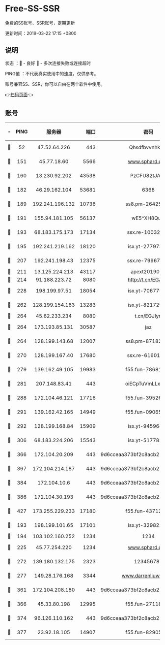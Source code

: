 # Free-SS-SSR

免费的SS账号、SSR账号，定期更新

更新时间：2019-03-22 17:15 +0800

## 说明

状态     ：🙂 - 良好 🙁 - 多次连接失败或连接超时

PING值   ：不代表真实使用中的速度，仅供参考。

账号兼容SS、SSR，你可以自由在两个软件中使用。

👉[扫码页面](https://liesauer.github.io/Free-SS-SSR/)👈

## 账号

|-|PING|服务器|端口|密码|加密方式|区域|
|:----:|:----:|:-----:|-----:|:----:|:----:|:----:|
|🙂|52|47.52.64.226|443|Qhsdfbvvnhkm1|aes-256-cfb|HK|
|🙂|151|45.77.18.60|5566|www.sphard.com|aes-256-cfb|JP|
|🙂|160|13.230.92.202|43538|PzCFU82tJAdZ|aes-256-cfb|JP|
|🙂|182|46.29.162.104|53681|6368|aes-256-ctr|RU|
|🙂|189|192.241.196.132|10736|ss8.pm-26425369|aes-256-cfb|US|
|🙂|191|155.94.181.105|56137|wE5^XH8Quw|aes-256-cfb|US|
|🙂|193|68.183.175.173|17134|ssx.re-10032791|aes-256-cfb|US|
|🙂|195|192.241.219.162|18120|isx.yt-27797357|aes-256-cfb|US|
|🙂|207|192.241.198.43|12375|ssx.re-79967299|aes-256-cfb|US|
|🙂|211|13.125.224.213|43117|apext2019005|chacha20|KR|
|🙂|214|91.188.223.72|8080|http://t.cn/EGJIyrl|rc4-md5|RU|
|🙂|228|198.199.97.51|18054|isx.yt-70677561|aes-256-cfb|US|
|🙂|262|128.199.154.163|13283|isx.yt-82172989|aes-256-cfb|SG|
|🙂|264|45.62.233.234|8080|t.cn/EGJIyrl|rc4-md5|CA|
|🙂|264|173.193.85.131|30587|jaz|aes-256-cfb|US|
|🙂|264|128.199.143.68|12007|ss8.pm-87182779|aes-256-cfb|SG|
|🙂|270|128.199.167.40|17680|ssx.re-61601620|aes-256-cfb|SG|
|🙂|279|139.162.49.105|19983|f55.fun-78681793|aes-256-cfb|SG|
|🙂|281|207.148.83.41|443|oiECpTuVmLLxk4Ts|aes-256-cfb|AU|
|🙂|288|172.104.46.121|17716|f55.fun-39526771|aes-256-cfb|SG|
|🙂|291|139.162.42.165|14949|f55.fun-09065498|aes-256-cfb|SG|
|🙂|292|128.199.168.84|15909|isx.yt-94596465|aes-256-cfb|SG|
|🙂|306|68.183.224.206|15543|isx.yt-51778566|aes-256-cfb|SG|
|🙂|366|172.104.20.209|443|9d6cceaa373bf2c8acb22e60b6a58be6|aes-256-cfb|US|
|🙂|367|172.104.214.187|443|9d6cceaa373bf2c8acb22e60b6a58be6|aes-256-cfb|US|
|🙂|384|172.104.10.6|443|9d6cceaa373bf2c8acb22e60b6a58be6|aes-256-cfb|US|
|🙂|386|172.104.30.193|443|9d6cceaa373bf2c8acb22e60b6a58be6|aes-256-cfb|US|
|🙂|427|173.255.229.233|17180|f55.fun-43712198|aes-256-cfb|US|
|🙂|193|198.199.101.65|17101|isx.yt-32982313|aes-256-cfb|US|
|🙂|194|103.102.160.252|1234|1234|rc4-md5|JP|
|🙂|225|45.77.254.220|1234|www.sphard.com|aes-256-cfb|SG|
|🙂|272|139.180.132.175|2323|123456789|aes-256-cfb|SG|
|🙂|277|149.28.176.168|3344|www.darrenliuwei.com|aes-256-cfb|AU|
|🙂|361|172.104.208.180|443|9d6cceaa373bf2c8acb22e60b6a58be6|aes-256-cfb|US|
|🙂|366|45.33.80.198|12995|f55.fun-27118272|aes-256-cfb|US|
|🙂|374|96.126.110.162|443|9d6cceaa373bf2c8acb22e60b6a58be6|aes-256-cfb|US|
|🙂|377|23.92.18.105|14907|f55.fun-82905672|aes-256-cfb|US|

